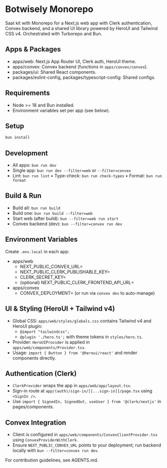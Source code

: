 # Botwisely Monorepo

Saat kit with Monorepo for a Next.js web app with Clerk authentication, Convex backend, and a shared UI library powered by HeroUI and Tailwind CSS v4. Orchestrated with Turborepo and Bun.

## Apps & Packages

- apps/web: Next.js App Router UI, Clerk auth, HeroUI theme.
- apps/convex: Convex backend (functions in `apps/convex/convex`).
- packages/ui: Shared React components.
- packages/eslint-config, packages/typescript-config: Shared configs.

## Requirements

- Node >= 18 and Bun installed.
- Environment variables set per app (see below).

## Setup

```bash
bun install
```

## Development

- All apps: `bun run dev`
- Single app: `bun run dev --filter=web` or `--filter=convex`
- Lint: `bun run lint` • Type-check: `bun run check-types` • Format: `bun run format`

## Build & Run

- Build all: `bun run build`
- Build one: `bun run build --filter=web`
- Start web (after build): `bun --filter=web run start`
- Convex backend (dev): `bun --filter=convex run dev`

## Environment Variables

Create `.env.local` in each app:

- apps/web
  - NEXT_PUBLIC_CONVEX_URL=
  - NEXT_PUBLIC_CLERK_PUBLISHABLE_KEY=
  - CLERK_SECRET_KEY=
  - (optional) NEXT_PUBLIC_CLERK_FRONTEND_API_URL=
- apps/convex
  - CONVEX_DEPLOYMENT= (or run via `convex dev` to auto-manage)

## UI & Styling (HeroUI + Tailwind v4)

- Global CSS: `apps/web/styles/globals.css` contains Tailwind v4 and HeroUI plugin:
  - `@import "tailwindcss";`
  - `@plugin './hero.ts';` with theme tokens in `styles/hero.ts`.
- Provider: `HeroUIProvider` is applied in `apps/web/components/Provider.tsx`.
- Usage: `import { Button } from '@heroui/react'` and render components directly.

## Authentication (Clerk)

- `ClerkProvider` wraps the app in `apps/web/app/layout.tsx`.
- Sign-in route at `app/(auth)/sign-in/[[...sign-in]]/page.tsx` using `<SignIn />`.
- Use `import { SignedIn, SignedOut, useUser } from '@clerk/nextjs'` in pages/components.

## Convex Integration

- Client is configured in `apps/web/components/ConvexClientProvider.tsx` using `ConvexProviderWithClerk`.
- Ensure `NEXT_PUBLIC_CONVEX_URL` points to your deployment; run backend locally with `bun --filter=convex run dev`.

For contribution guidelines, see AGENTS.md.
